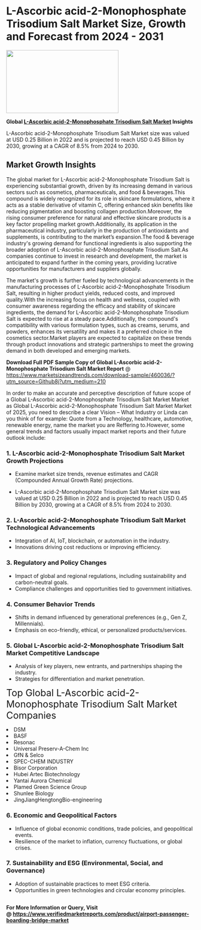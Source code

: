 <H1>L-Ascorbic acid-2-Monophosphate Trisodium Salt Market Size, Growth and Forecast from 2024 - 2031</H1><img class="aligncenter size-medium wp-image-584254" src="https://thirdeyenews.in/wp-content/uploads/2024/09/Global-Market-Research-300x168.jpeg" alt="" width="300" height="168" /><p><strong>Global&nbsp;<a href="https://www.marketsizeandtrends.com/download-sample/460036/?utm_source=Github8j?utm_medium=210">L-Ascorbic acid-2-Monophosphate Trisodium Salt Market</a> Insights</strong></p><p>L-Ascorbic acid-2-Monophosphate Trisodium Salt Market size was valued at USD 0.25 Billion in 2022 and is projected to reach USD 0.45 Billion by 2030, growing at a CAGR of 8.5% from 2024 to 2030.</p><p><h2>Market Growth Insights</h2> <p>The global market for L-Ascorbic acid-2-Monophosphate Trisodium Salt is experiencing substantial growth, driven by its increasing demand in various sectors such as cosmetics, pharmaceuticals, and food & beverages.This compound is widely recognized for its role in skincare formulations, where it acts as a stable derivative of vitamin C, offering enhanced skin benefits like reducing pigmentation and boosting collagen production.Moreover, the rising consumer preference for natural and effective skincare products is a key factor propelling market growth.Additionally, its application in the pharmaceutical industry, particularly in the production of antioxidants and supplements, is contributing to the market’s expansion.The food & beverage industry's growing demand for functional ingredients is also supporting the broader adoption of L-Ascorbic acid-2-Monophosphate Trisodium Salt.As companies continue to invest in research and development, the market is anticipated to expand further in the coming years, providing lucrative opportunities for manufacturers and suppliers globally.<p>The market's growth is further fueled by technological advancements in the manufacturing processes of L-Ascorbic acid-2-Monophosphate Trisodium Salt, resulting in higher product yields, reduced costs, and improved quality.With the increasing focus on health and wellness, coupled with consumer awareness regarding the efficacy and stability of skincare ingredients, the demand for L-Ascorbic acid-2-Monophosphate Trisodium Salt is expected to rise at a steady pace.Additionally, the compound's compatibility with various formulation types, such as creams, serums, and powders, enhances its versatility and makes it a preferred choice in the cosmetics sector.Market players are expected to capitalize on these trends through product innovations and strategic partnerships to meet the growing demand in both developed and emerging markets.<p><span class=""><strong>Download Full PDF Sample Copy of Global L-Ascorbic acid-2-Monophosphate Trisodium Salt Market Report</strong> @ <a href="https://www.marketsizeandtrends.com/download-sample/460036/?utm_source=Github8j?utm_medium=210" target="_blank">https://www.marketsizeandtrends.com/download-sample/460036/?utm_source=Github8j?utm_medium=210</a></span></p><p>In order to make an accurate and perceptive description of future scope of a Global&nbsp;L-Ascorbic acid-2-Monophosphate Trisodium Salt Market Market as Global&nbsp;L-Ascorbic acid-2-Monophosphate Trisodium Salt Market Market of 2025, you need to describe a clear Vision &ndash; What Industry or Linda can you think of for example: Quote from a Technology, healthcare, automotive, renewable energy, name the market you are Reffering to.However, some general trends and factors usually impact market reports and their future outlook include:</p><h3>1.&nbsp;<strong>L-Ascorbic acid-2-Monophosphate Trisodium Salt Market Growth Projections</strong></h3><ul><li>Examine market size trends, revenue estimates and CAGR (Compounded Annual Growth Rate) projections.</li><li><p>L-Ascorbic acid-2-Monophosphate Trisodium Salt Market size was valued at USD 0.25 Billion in 2022 and is projected to reach USD 0.45 Billion by 2030, growing at a CAGR of 8.5% from 2024 to 2030.</p></li></ul><h3>2.&nbsp;<strong>L-Ascorbic acid-2-Monophosphate Trisodium Salt Market Technological Advancements</strong></h3><ul><li>Integration of AI, IoT, blockchain, or automation in the industry.</li><li>Innovations driving cost reductions or improving efficiency.</li></ul><h3>3.&nbsp;<strong>Regulatory and Policy Changes</strong></h3><ul><li>Impact of global and regional regulations, including sustainability and carbon-neutral goals.</li><li>Compliance challenges and opportunities tied to government initiatives.</li></ul><h3>4.&nbsp;<strong>Consumer Behavior Trends</strong></h3><ul><li>Shifts in demand influenced by generational preferences (e.g., Gen Z, Millennials).</li><li>Emphasis on eco-friendly, ethical, or personalized products/services.</li></ul><h3>5.&nbsp;<strong>Global L-Ascorbic acid-2-Monophosphate Trisodium Salt Market Competitive Landscape</strong></h3><ul><li>Analysis of key players, new entrants, and partnerships shaping the industry.</li><li>Strategies for differentiation and market penetration.</li></ul><p data-pm-slice="1 1 []"><span style="color: inherit; font-family: inherit; font-size: 25px;">Top Global L-Ascorbic acid-2-Monophosphate Trisodium Salt Market Companies</span></p><div class="" data-test-id=""><p><li>DSM</li><li> BASF</li><li> Resonac</li><li> Universal Preserv-A-Chem Inc</li><li> GfN & Selco</li><li> SPEC-CHEM INDUSTRY</li><li> Bisor Corporation</li><li> Hubei Artec Biotechnology</li><li> Yantai Aurora Chemical</li><li> Plamed Green Science Group</li><li> Shunlee Biology</li><li> JingJiangHengtongBio-engineering</li></p></div><h3>6.&nbsp;<strong>Economic and Geopolitical Factors</strong></h3><ul><li>Influence of global economic conditions, trade policies, and geopolitical events.</li><li>Resilience of the market to inflation, currency fluctuations, or global crises.</li></ul><h3>7.&nbsp;<strong>Sustainability and ESG (Environmental, Social, and Governance)</strong></h3><ul><li>Adoption of sustainable practices to meet ESG criteria.</li><li>Opportunities in green technologies and circular economy principles.</li></ul><h2><strong style="font-size: 14px;">For More Information or Query, Visit @&nbsp;</strong><a style="background-color: #ffffff; font-size: 14px;" href="https://www.marketsizeandtrends.com/report/l-ascorbic-acid-2-monophosphate-trisodium-salt-market/" target="_blank">https://www.verifiedmarketreports.com/product/airport-passenger-boarding-bridge-market</a></h2>
